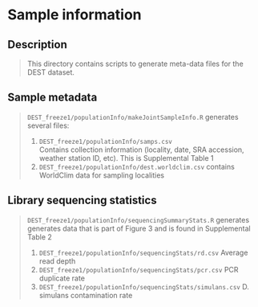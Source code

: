# Sample information

## Description
>  This directory contains scripts to generate meta-data files for the DEST dataset.

## Sample metadata
  > `DEST_freeze1/populationInfo/makeJointSampleInfo.R` generates several files:
  > 1. `DEST_freeze1/populationInfo/samps.csv` <br> Contains collection information (locality, date, SRA accession, weather station ID, etc). This is Supplemental Table 1 <br>
  > 2. `DEST_freeze1/populationInfo/dest.worldclim.csv` contains WorldClim data for sampling localities

## Library sequencing statistics
  > `DEST_freeze1/populationInfo/sequencingSummaryStats.R` generates generates data that is part of Figure 3 and is found in Supplemental Table 2 <br>
  > 1. `DEST_freeze1/populationInfo/sequencingStats/rd.csv` Average read depth
  > 2. `DEST_freeze1/populationInfo/sequencingStats/pcr.csv` PCR duplicate rate
  > 3. `DEST_freeze1/populationInfo/sequencingStats/simulans.csv` D. simulans contamination rate
